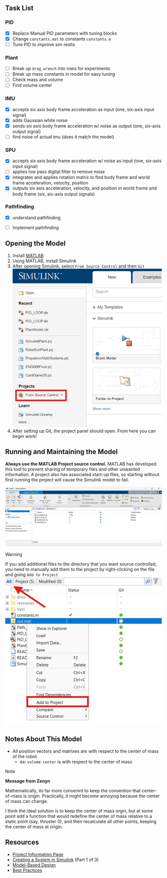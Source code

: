 ## Task List
### PID 
- [x] Replace Manual PID parameters with tuning blocks
- [x] Change `constants.mat` to constants `constants.m`
- [ ] Tune PID to improve sim reslts
### Plant
- [ ] Break up `drag_wrench` into rows for experiments
- [ ] Break up mass constants in model for easy tuning 
- [ ] Check mass and volume
- [ ] Find volume center
### IMU
- [x] accepts six axis body frame acceleration as input (one, six-axis input signal)
- [x] adds Gaussian white noise
- [x] sends six axis body frame acceleration w/ noise as output (one, six-axis output signal)
- [ ] find noise of actual imu (does it match the model)
### SPU
- [x] accepts six axis body frame acceleration w/ noise as input (one, six-axis input signal)
- [ ] applies low pass digital filter to remove noise
- [x] integrates and applies rotation matrix to find body frame and world frame acceleration, velocity, position
- [x] outputs six axis acceleration, velocity, and position in world frame and body frame (six, six-axis output signals)
### Pathfinding
- [x] understand pathfinding
- [ ] Implement pathfinding 


## Opening the Model
1. Install [MATLAB](https://www.mathworks.com/help/install/install-products.html)
2. Using MATLAB, install Simulink
3. After opening Simulink,  select `From Source Control` and then `Git`
![setup](docs/setup.png)
4. After setting up Git, the project panel should open. From here you can begin work!

## Running and Maintaining the Model
**Always use the MATLAB Project source control.** MATLAB has developed this tool to prevent sharing of temporary files and other unwanted information. A project also has associated start-up files, so starting without first running the project will cause the Simulink model to fail. 

![project page](docs/project.png)

> [!WARNING]
> If you add additional files to the directory that you want source controlled, you need to manually add them to the project by right-clicking on the file and going `Add to Project` 
> ![add to project](docs/add-to-project.png)


## Notes About This Model
- All position vectors and matrixes are with respect to the center of mass of the robot. 
  - ex:  `volume-center` is with respect to the center of mass
> [!NOTE] 
> **Message from Zenyn**
>
> Mathematically, its far more convenint to keep the convention that center-of-mass is origin. Practically, it might become annoying because the center of mass can change. 
> 
> I think the ideal solution is to keep the center of mass orgin, but at some point add a function that would redefine the center of mass relative to a static point (say, thruster 0), and then recalculate all other points, keeping the center of mass at origin.

## Resources
- [Project Information Page](https://www.mathworks.com/help/releases/R2024b/simulink/ug/try-simulink-project-tools-with-the-airframe-project.html)
- [Creating a System in Simulink](https://www.mathworks.com/help/releases/R2024b/simulink/gs/system-definition-and-layout.html) (Part 1 of 3)
- [Model-Based Design](https://www.mathworks.com/help/releases/R2024b/simulink/gs/model-based-design.html)
- [Best Practices](https://www.mathworks.com/company/technical-articles/best-practices-for-implementing-modeling-guidelines-in-simulink.html)